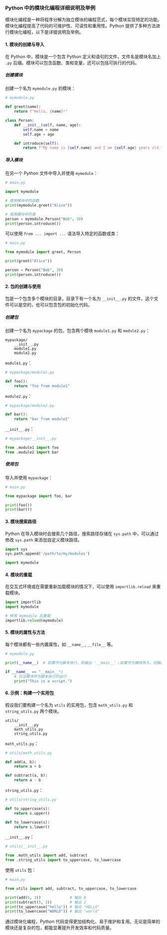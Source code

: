 ### Python 中的模块化编程详细说明及举例

模块化编程是一种将程序分解为独立模块的编程范式，每个模块实现特定的功能。模块化编程提高了代码的可维护性、可读性和重用性。Python 提供了多种方法进行模块化编程，以下是详细说明及举例。

#### 1. 模块的创建与导入

在 Python 中，模块是一个包含 Python 定义和语句的文件，文件名是模块名加上 `.py` 后缀。模块可以包含函数、类和变量，还可以包括可执行的代码。

##### 创建模块

创建一个名为 `mymodule.py` 的模块：

```python
# mymodule.py

def greet(name):
    return f"Hello, {name}!"

class Person:
    def __init__(self, name, age):
        self.name = name
        self.age = age

    def introduce(self):
        return f"My name is {self.name} and I am {self.age} years old."
```

##### 导入模块

在另一个 Python 文件中导入并使用 `mymodule`：

```python
# main.py

import mymodule

# 使用模块中的函数
print(mymodule.greet("Alice"))

# 使用模块中的类
person = mymodule.Person("Bob", 30)
print(person.introduce())
```

可以使用 `from ... import ...` 语法导入特定的函数或类：

```python
# main.py

from mymodule import greet, Person

print(greet("Alice"))

person = Person("Bob", 30)
print(person.introduce())
```

#### 2. 包的创建与使用

包是一个包含多个模块的目录，目录下有一个名为 `__init__.py` 的文件，这个文件可以是空的，也可以包含包的初始化代码。

##### 创建包

创建一个名为 `mypackage` 的包，包含两个模块 `module1.py` 和 `module2.py`：

```
mypackage/
    __init__.py
    module1.py
    module2.py
```

`module1.py`：

```python
# mypackage/module1.py

def foo():
    return "foo from module1"
```

`module2.py`：

```python
# mypackage/module2.py

def bar():
    return "bar from module2"
```

`__init__.py`：

```python
# mypackage/__init__.py

from .module1 import foo
from .module2 import bar
```

##### 使用包

导入并使用 `mypackage`：

```python
# main.py

from mypackage import foo, bar

print(foo())
print(bar())
```

#### 3. 模块搜索路径

Python 在导入模块时会搜索几个路径，搜索路径存储在 `sys.path` 中，可以通过修改 `sys.path` 来添加自定义模块路径。

```python
import sys
sys.path.append('/path/to/my/modules')

import mymodule
```

#### 4. 模块的重载

在交互式环境或在需要重新加载模块的情况下，可以使用 `importlib.reload` 来重载模块。

```python
import importlib
import mymodule

# 修改 mymodule 后重载
importlib.reload(mymodule)
```

#### 5. 模块的属性与方法

每个模块都有一些内置属性，如 `__name__`, `__file__` 等。

```python
# mymodule.py

print(__name__)  # 如果作为脚本执行，则输出 '__main__'；如果作为模块导入，则输出模块名

if __name__ == "__main__":
    # 仅当模块作为脚本执行时运行
    print("This is a script.")
```

#### 6. 示例：构建一个实用包

假设我们要构建一个名为 `utils` 的实用包，包含 `math_utils.py` 和 `string_utils.py` 两个模块。

```
utils/
    __init__.py
    math_utils.py
    string_utils.py
```

`math_utils.py`：

```python
# utils/math_utils.py

def add(a, b):
    return a + b

def subtract(a, b):
    return a - b
```

`string_utils.py`：

```python
# utils/string_utils.py

def to_uppercase(s):
    return s.upper()

def to_lowercase(s):
    return s.lower()
```

`__init__.py`：

```python
# utils/__init__.py

from .math_utils import add, subtract
from .string_utils import to_uppercase, to_lowercase
```

使用 `utils` 包：

```python
# main.py

from utils import add, subtract, to_uppercase, to_lowercase

print(add(5, 3))             # 输出 8
print(subtract(5, 3))        # 输出 2
print(to_uppercase("hello")) # 输出 "HELLO"
print(to_lowercase("WORLD")) # 输出 "world"
```

通过模块化编程，Python 代码变得更加结构化、易于维护和复用。无论是简单的模块还是复杂的包，都能显著提升开发效率和代码质量。
